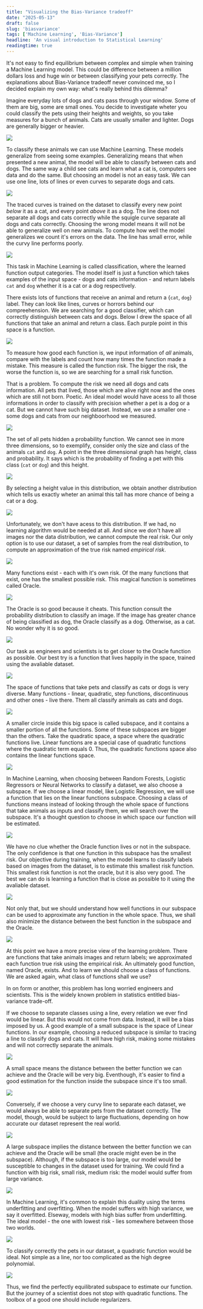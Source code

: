 ```yaml
---
title: "Visualizing the Bias-Variance tradeoff"
date: "2025-05-13"
draft: false
slug: 'biasvariance'
tags: ['Machine Learning', 'Bias-Variance']
headline: 'An visual introduction to Statistical Learning'
readingtime: true
---
```


It's not easy to find equilibrium between complex and simple when training a Machine Learning model. This could be difference between a million dollars loss and huge win or between classifying your pets correctly. The explanations about Bias-Variance tradeoff never convinced me, so I decided explain my own way: what's really behind this dilemma?

Imagine everyday lots of dogs and cats pass through your window. Some of them are big, some are small ones. You decide to investigate wheter you could classify the pets using their heights and weights, so you take measures for a bunch of animals. Cats are usually smaller and lighter. Dogs are generally bigger or heavier. 

![](../img/bias/scatter.png)

To classify these animals we can use Machine Learning. These models generalize from seeing some examples. Generalizing means that when presented a new animal, the model will be able to classify between cats and dogs. The same way a child see cats and learn what a cat is, computers see data and do the same. But choosing an model is not an easy task. We can use one line, lots of lines or even curves to separate dogs and cats.

![](../img/bias/training.png)

The traced curves is trained on the dataset to classify every new point _below_ it as a cat, and every point _above_ it as a dog. The line does not separate all dogs and cats correctly while the squigle curve separate all dogs and cats correctly. Choosing the wrong model means it will not be able to generalize well on new animals. To compute how well the model generalizes we count it's errors on the data. The line has small error, while the curvy line performs poorly.

![](../img/bias/testing.png)

This task in Machine Learning is called classification, where the learned function output categories. 
The model itself is just a function which takes examples of the input space - dogs and cats information - and return labels `cat` and `dog` whether it is a cat or a dog respectively.

There exists lots of functions that receive an animal and return a {`cat`, `dog`} label. They can look like lines, curves or horrors behind our compreehension. We are searching for a good classifier, which can correctly distinguish between cats and dogs. Below I drew the space of all functions that take an animal and return a class. Each purple point in this space is a function.

![](../img/bias/all.png)

To measure how good each function is, we input information of _all_ animals, compare with the labels and count how many times the function made a mistake. This measure is called the function risk. The bigger the risk, the worse the function is, so we are searching for a small risk function. 

That is a problem. To compute the risk we need all dogs and cats information. All pets that lived, those which are alive right now and the ones which are still not born. Poetic. An ideal model would have acess to all those informations in order to classify with precision whether a pet is a dog or a cat. But we cannot have such big dataset. Instead, we use a smaller one - some dogs and cats from our neighboorhood we measured.

![](../img/bias/classification.png)

The set of all pets hidden a probability function. We cannot see in more three dimensions, so to exemplify, consider only the size and class of the animals `cat` and `dog`. A point in the three dimensional graph has height, class and probability. It says which is the probability of finding a pet with this class (`cat` or `dog`) and this height. 

![](../img/bias/prob.png)

By selecting a height value in this distribution, we obtain another distribution which tells us exactly wheter an animal this tall has more chance of being a cat or a dog.

![](../img/bias/marginal.png)

Unfortunately, we don't have acess to this distribution. If we had, no learning algorithm would be needed at all. And since we don't have all images nor the data distribution, we cannot compute the real risk. Our only option is to use our dataset, a set of samples from the real distribution, to compute an approximation of the true risk named _empirical risk_. 

![](../img/bias/empirical_risk.png)

Many functions exist - each with it's own risk. Of the many functions that exist, one has the smallest possible risk. This magical function is sometimes called Oracle. 

![](../img/bias/oracle.png)

The Oracle is so good because it cheats. This function consult the probability distribution to classify an image. If the image has greater chance of being classified as dog, the Oracle classify as a dog. Otherwise, as a cat. No wonder why it is so good.

![](../img/bias/oracle_working.png)

Our task as engineers and scientists is to get closer to the Oracle function as possible. Our best try is a function that lives happily in the space, trained using the avaliable dataset.

![](../img/bias/estimated.png)

The space of functions that take pets and classify as cats or dogs is very diverse. Many functions - linear, quadratic, step functions, discontinuous and other ones - live there. Them all classify animals as cats and dogs.

![](../img/bias/functions.png)

A smaller circle inside this big space is called subspace, and it contains a smaller portion of all the functions. Some of these subspaces are bigger than the others. Take the quadratic space, a space where the quadratic functions live. Linear functions are a special case of quadratic functions where the quadratic term equals 0. Thus, the quadratic functions space also contains the linear functions space.

![](../img/bias/linear_quadratic.png)

In Machine Learning, when choosing between Random Forests, Logistic Regressors or Neural Networks to classify a dataset, we also choose a subspace.
If we choose a linear model, like Logistic Regression, we will use a function that lies on the linear functions subspace. Choosing a class of functions means instead of looking through the whole space of functions that take animals as inputs and classify them, we will search over the subspace. 
It's a thought question to choose in which space our function will be estimated. 

![](../img/bias/subspace1.png)


We have no clue whether the Oracle function lives or not in the subspace. 
The only confidence is that one function in this subspace has the smallest risk.
Our objective during training, when the model learns to classify labels based on images from the dataset, is to estimate this smallest risk function. 
This smallest risk function is not the oracle, but it is also very good. 
The best we can do is learning a function that is close as possible to it using the avaliable dataset. 

![](../img/bias/subspace2.png)

Not only that, but we should understand how well functions in our subspace can be used to approximate any function in the whole space. Thus, we shall also minimize the distance between the best function in the subspace and the Oracle.

![](../img/bias/subspace3.png)

At this point we have a more precise view of the learning problem. There are functions that take animals images and return labels; we approximated each function true risk using the empirical risk. An ultimately good function, named Oracle, exists. And to learn we should choose a class of functions. We are asked again, what class of functions shall we use?

In on form or another, this problem has long worried engineers and scientists. This is the widely known problem in statistics entitled bias-variance trade-off. 

If we choose to separate classes using a line, every relation we ever find would be linear. But this would not come from data. Instead, it will be a bias imposed by us.
A good example of a small subspace is the space of Linear functions. In our example, choosing a reduced subspace is similar to tracing a line to classify dogs and cats. 
It will have high risk, making some mistakes and will not correctly separate the animals. 

![](../img/bias/linear.png)

A small space means the distance between the better function we can achieve and the Oracle will be very big.
Eventhough, it's easier to find a good estimation for the function inside the subspace since it's too small.

![](../img/bias/bias.png)

Conversely, if we choose a very curvy line to separate each dataset, we would always be able to separate pets from the dataset correctly. 
The model, though, would be subject to large fluctuations, depending on how accurate our dataset represent the real world.

![](../img/bias/squigly.png)

A large subspace implies the distance between the better function we can achieve and the Oracle will be small (the oracle might even be in the subspace).
Although, if the subspace is too large, our model would be susceptible to changes in the dataset used for training.
We could find a function with big risk, small risk, medium risk: the model would suffer from large variance. 

![](../img/bias/variance.png)

In Machine Learning, it's common to explain this duality using the terms underfitting and overfitting. When the model suffers with high variance, we say it overfitted. Elseway, models with high bias suffer from underfitting.
The ideal model - the one with lowest risk - lies somewhere between those two worlds.

![](../img/bias/dilemma.png)

To classify correctly the pets in our dataset, a quadratic function would be ideal. Not simple as a line, nor too complicated as the high degree polynomial. 

![](../img/bias/quadratic.png)

Thus, we find the perfectly equilibrated subspace to estimate our function. But the journey of a scientist does not stop with quadratic functions. The toolbox of a good one should include regularizers.
